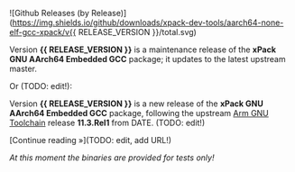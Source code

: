 ![Github Releases (by Release)](https://img.shields.io/github/downloads/xpack-dev-tools/aarch64-none-elf-gcc-xpack/v{{ RELEASE_VERSION }}/total.svg)

Version **{{ RELEASE_VERSION }}** is a maintenance release of the **xPack GNU AArch64 Embedded GCC** package; it updates to the latest upstream master.

Or (TODO: edit!):

Version **{{ RELEASE_VERSION }}** is a new release of the **xPack GNU AArch64 Embedded GCC** package, following the upstream [Arm GNU Toolchain](https://developer.arm.com/Tools%20and%20Software/GNU%20Toolchain) release **11.3.Rel1** from DATE. (TODO: edit!)

[Continue reading »](TODO: edit, add URL!)

_At this moment the binaries are provided for tests only!_
